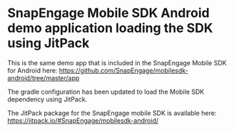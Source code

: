 # SnapEngage Mobile SDK Android demo application loading the SDK using JitPack

This is the same demo app that is included in the SnapEngage Mobile SDK for Android here:
https://github.com/SnapEngage/mobilesdk-android/tree/master/app

The gradle configuration has been updated to load the Mobile SDK dependency using JitPack.

The JitPack package for the SnapEngage mobile SDK is available here:
https://jitpack.io/#SnapEngage/mobilesdk-android/
